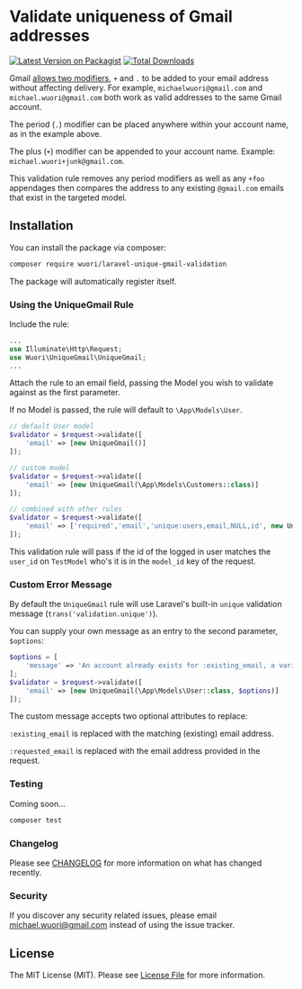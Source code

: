 # Validate uniqueness of Gmail addresses

[![Latest Version on Packagist](https://img.shields.io/packagist/v/wuori/laravel-unique-gmail-validation.svg?style=flat-square)](https://packagist.org/packages/wuori/laravel-unique-gmail-validation)
[![Total Downloads](https://img.shields.io/packagist/dt/wuori/laravel-unique-gmail-validation.svg?style=flat-square)](https://packagist.org/packages/wuori/laravel-unique-gmail-validation)

Gmail [allows two modifiers](https://gmail.googleblog.com/2008/03/2-hidden-ways-to-get-more-from-your.html), `+` and `.` to be added to your email address without affecting delivery. For example, `michaelwuori@gmail.com` and `michael.wuori@gmail.com` both work as valid addresses to the same Gmail account.

The period (`.`) modifier can be placed anywhere within your account name, as in the example above. 

The plus (`+`) modifier can be appended to your account name. Example: `michael.wuori+junk@gmail.com`.

This validation rule removes any period modifiers as well as any `+foo` appendages then compares the address to any existing `@gmail.com` emails that exist in the targeted model.

## Installation

You can install the package via composer:

```bash
composer require wuori/laravel-unique-gmail-validation
```

The package will automatically register itself.

### Using the UniqueGmail Rule

Include the rule:
```php
...
use Illuminate\Http\Request;
use Wuori\UniqueGmail\UniqueGmail;
...
```

Attach the rule to an email field, passing the Model you wish to validate against as the first parameter.

If no Model is passed, the rule will default to `\App\Models\User`.

```php
// default User model
$validator = $request->validate([
    'email' => [new UniqueGmail()]
]);

// custom model
$validator = $request->validate([
    'email' => [new UniqueGmail(\App\Models\Customers::class)]
]);

// combined with other rules
$validator = $request->validate([
    'email' => ['required','email','unique:users,email,NULL,id', new UniqueGmail(\App\Models\User::class)]
]);
```

This validation rule will pass if the id of the logged in user matches the `user_id` on `TestModel` who's it is in the `model_id` key of the request.

### Custom Error Message

By default the `UniqueGmail` rule will use Laravel's built-in `unique` validation message (`trans('validation.unique')`).

You can supply your own message as an entry to the second parameter, `$options`:

```php
$options = [
    'message' => 'An account already exists for :existing_email, a varient of :requested_email.'
];
$validator = $request->validate([
    'email' => [new UniqueGmail(\App\Models\User::class, $options)]
]);
```

The custom message accepts two optional attributes to replace:

`:existing_email` is replaced with the matching (existing) email address.

`:requested_email` is replaced with the email address provided in the request.

### Testing

Coming soon...

``` bash
composer test
```

### Changelog

Please see [CHANGELOG](CHANGELOG.md) for more information on what has changed recently.

### Security

If you discover any security related issues, please email michael.wuori@gmail.com instead of using the issue tracker.

## License

The MIT License (MIT). Please see [License File](LICENSE.md) for more information.
